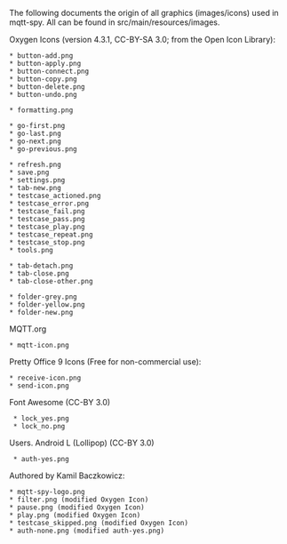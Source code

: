 The following documents the origin of all graphics (images/icons) used in mqtt-spy. All can be found in src/main/resources/images.

Oxygen Icons (version 4.3.1, CC-BY-SA 3.0; from the Open Icon Library):

    * button-add.png
    * button-apply.png
    * button-connect.png
    * button-copy.png
    * button-delete.png
    * button-undo.png
    
    * formatting.png
    
    * go-first.png
    * go-last.png
    * go-next.png
    * go-previous.png
    
    * refresh.png
    * save.png
    * settings.png
    * tab-new.png
    * testcase_actioned.png
    * testcase_error.png
    * testcase_fail.png
    * testcase_pass.png
    * testcase_play.png
    * testcase_repeat.png
    * testcase_stop.png
    * tools.png
    
    * tab-detach.png
    * tab-close.png
    * tab-close-other.png
    
    * folder-grey.png
    * folder-yellow.png
    * folder-new.png
    
MQTT.org

	* mqtt-icon.png
    
Pretty Office 9 Icons (Free for non-commercial use):

    * receive-icon.png
    * send-icon.png
 	 
Font Awesome (CC-BY 3.0)

	 * lock_yes.png
	 * lock_no.png

Users. Android L (Lollipop) (CC-BY 3.0)

     * auth-yes.png
     
Authored by Kamil Baczkowicz:

    * mqtt-spy-logo.png
    * filter.png (modified Oxygen Icon)
    * pause.png (modified Oxygen Icon)
    * play.png (modified Oxygen Icon)  
    * testcase_skipped.png (modified Oxygen Icon)
    * auth-none.png (modified auth-yes.png)
